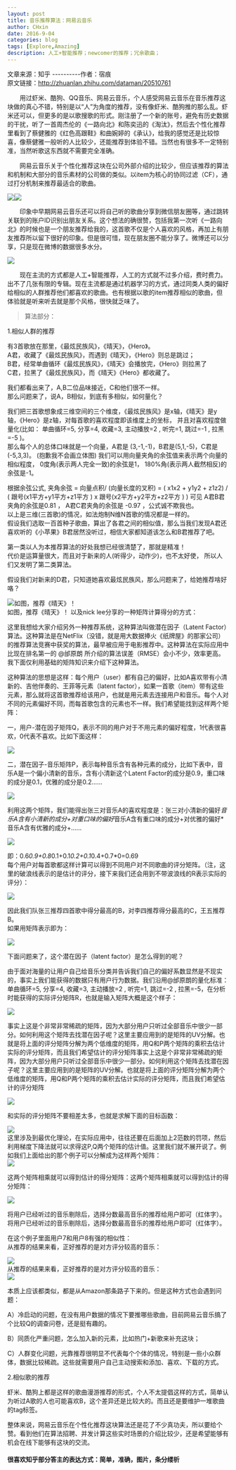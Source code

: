 ```yaml
---
layout: post
title: 音乐推荐算法：网易云音乐
author: CHxin
date: 2016-9-04
categories: blog
tags: [Explore,Amazing]
description: 人工+智能推荐；newcomer的推荐；冗余歌曲；
---
```


文章来源：知乎 ----------作者：宿痕  
原文链接：http://zhuanlan.zhihu.com/dataman/20510761  

&emsp;&emsp;用过虾米、酷狗、QQ音乐、网易云音乐，个人感受网易云音乐在音乐推荐这块做的真心不错，特别是以“人”为角度的推荐，没有像虾米、酷狗推的那么乱。虾米还可以，但更多的是以歌搜歌的形式。刚注册了一个新的账号，避免有历史数据的干扰，听了一首周杰伦的《一路向北》和陈奕迅的《淘汰》，然后去个性化推荐里看到了蔡健雅的《红色高跟鞋》和曲婉婷的《承认》，给我的感觉还是比较惊喜，像蔡健雅一般听的人比较少，还能推荐到体验不错。当然也有很多不一定特别准，当然听歌这东西就不需要完全准确。  

&emsp;&emsp;网易云音乐关于个性化推荐这块在公司外部介绍的比较少，但应该推荐的算法和机制和大部分的音乐素材的公司做的类似。以item为核心的协同过滤（CF），通过打分机制来推荐最适合的歌曲。  
<div align=left><img src="http://chengxinhust.xyz/img/20160904/1.jpg"  /><img src="http://chengxinhust.xyz/img/20160904/3.jpg"  /></div>  

&emsp;&emsp;印象中早期网易云音乐还可以将自己听的歌曲分享到微信朋友圈等，通过跳转关联到的账户ID识别出朋友关系。这个想法的确很赞，包括我第一次听《一路向北》的时候也是一个朋友推荐给我的，这首歌不仅是个人喜欢的风格，再加上有朋友推荐所以留下很好的印象。但是很可惜，现在朋友圈不能分享了。微博还可以分享，只是现在微博的数据很多水分。  
<div align=left><img src="http://chengxinhust.xyz/img/20160904/5.jpg" /></div>  

&emsp;&emsp;现在主流的方式都是人工+智能推荐，人工的方式就不过多介绍，费时费力。出不了几张有限的专辑。现在主流都是通过机器学习的方式，通过同类人类的偏好给相似的人群推荐他们都喜欢的歌曲。也有根据以歌的item推荐相似的歌曲，但体验就是听来听去就是那个风格，很快就乏味了。  

> 算法部分：  

1.相似人群的推荐  

有3首歌放在那里，《最炫民族风》，《晴天》，《Hero》。  
A君，收藏了《最炫民族风》，而遇到《晴天》，《Hero》则总是跳过；  
B君，经常单曲循环《最炫民族风》，《晴天》会播放完，《Hero》则拉黑了  
C君，拉黑了《最炫民族风》，而《晴天》《Hero》都收藏了。  

我们都看出来了，A,B二位品味接近，C和他们很不一样。  
那么问题来了，说A，B相似，到底有多相似，如何量化？  

我们把三首歌想象成三维空间的三个维度，《最炫民族风》是x轴，《晴天》是y轴，《Hero》是z轴，对每首歌的喜欢程度即该维度上的坐标，
并且对喜欢程度做量化(比如： 单曲循环=5, 分享=4, 收藏=3, 主动播放=2 , 听完=1, 跳过=-1 , 拉黑=-5 )。  
那么每个人的总体口味就是一个向量，A君是 (3,-1,-1)，B君是(5,1,-5)，C君是(-5,3,3)。 (抱歉我不会画立体图)
我们可以用向量夹角的余弦值来表示两个向量的相似程度， 0度角(表示两人完全一致)的余弦是1， 180%角(表示两人截然相反)的余弦是-1。  

根据余弦公式, 夹角余弦 = 向量点积/ (向量长度的叉积) = ( x1x2 + y1y2 + z1z2) / ( 跟号(x1平方+y1平方+z1平方 ) x 跟号(x2平方+y2平方+z2平方 ) )
可见 A君B君夹角的余弦是0.81 ， A君C君夹角的余弦是 -0.97 ，公式诚不欺我也。  
以上是三维(三首歌)的情况，如法炮制N维N首歌的情况都是一样的。  
假设我们选取一百首种子歌曲，算出了各君之间的相似值，那么当我们发现A君还喜欢听的《小苹果》B君居然没听过，相信大家都知道该怎么和B君推荐了吧。  

第一类以人为本推荐算法的好处我想已经很清楚了，那就是精准！  
代价是运算量很大，而且对于新来的人(听得少，动作少)，也不太好使，
所以人们又发明了第二类算法。  

假设我们对新来的D君，只知道她喜欢最炫民族风，那么问题来了，给她推荐啥好咯？  

<div align=left><img src="http://chengxinhust.xyz/img/20160904/7.jpg" alt="如图，推荐《晴天》！"/></div>
如图，推荐《晴天》！  
以及nick lee分享的一种矩阵计算得分的方式：  

这里我想给大家介绍另外一种推荐系统，这种算法叫做潜在因子（Latent Factor）算法。这种算法是在NetFlix（没错，就是用大数据捧火《纸牌屋》的那家公司）的推荐算法竞赛中获奖的算法，最早被应用于电影推荐中。这种算法在实际应用中比现在排名第一的 @邰原朗 所介绍的算法误差（RMSE）会小不少，效率更高。我下面仅利用基础的矩阵知识来介绍下这种算法。  

这种算法的思想是这样：每个用户（user）都有自己的偏好，比如A喜欢带有小清新的、吉他伴奏的、王菲等元素（latent factor），如果一首歌（item）带有这些元素，那么就将这首歌推荐给该用户，也就是用元素去连接用户和音乐。每个人对不同的元素偏好不同，而每首歌包含的元素也不一样。我们希望能找到这样两个矩阵：  

一，用户-潜在因子矩阵Q，表示不同的用户对于不用元素的偏好程度，1代表很喜欢，0代表不喜欢。比如下面这样：  
<div align=left><img src="http://chengxinhust.xyz/img/20160904/9.jpg" /></div>  
  
二，潜在因子-音乐矩阵P，表示每种音乐含有各种元素的成分，比如下表中，音乐A是一个偏小清新的音乐，含有小清新这个Latent Factor的成分是0.9，重口味的成分是0.1，优雅的成分是0.2……  
<div align=left><img src="http://chengxinhust.xyz/img/20160904/11.jpg" /></div>  

利用这两个矩阵，我们能得出张三对音乐A的喜欢程度是：张三对小清新的偏好*音乐A含有小清新的成分+对重口味的偏好*音乐A含有重口味的成分+对优雅的偏好*音乐A含有优雅的成分+……  
<div align=left><img src="http://chengxinhust.xyz/img/20160904/13.jpg" /></div>  

即：0.6*0.9+0.8*0.1+0.1*0.2+0.1*0.4+0.7*0=0.69  
每个用户对每首歌都这样计算可以得到不同用户对不同歌曲的评分矩阵。（注，这里的破浪线表示的是估计的评分，接下来我们还会用到不带波浪线的R表示实际的评分）：  
<div align=left><img src="http://chengxinhust.xyz/img/20160904/15.jpg" /></div>  

因此我们队张三推荐四首歌中得分最高的B，对李四推荐得分最高的C，王五推荐B。  
如果用矩阵表示即为：  
<div align=left><img src="http://chengxinhust.xyz/img/20160904/17.jpg" /></div>  

下面问题来了，这个潜在因子（latent factor）是怎么得到的呢？  

由于面对海量的让用户自己给音乐分类并告诉我们自己的偏好系数显然是不现实的，事实上我们能获得的数据只有用户行为数据。我们沿用@邰原朗的量化标准：单曲循环=5, 分享=4, 收藏=3, 主动播放=2 , 听完=1, 跳过=-2 , 拉黑=-5，在分析时能获得的实际评分矩阵R，也就是输入矩阵大概是这个样子：  
<div align=left><img src="http://chengxinhust.xyz/img/20160904/19.jpg" /></div>  

事实上这是个非常非常稀疏的矩阵，因为大部分用户只听过全部音乐中很少一部分。如何利用这个矩阵去找潜在因子呢？这里主要应用到的是矩阵的UV分解。也就是将上面的评分矩阵分解为两个低维度的矩阵，用Q和P两个矩阵的乘积去估计实际的评分矩阵，而且我们希望估计的评分矩阵事实上这是个非常非常稀疏的矩阵，因为大部分用户只听过全部音乐中很少一部分。如何利用这个矩阵去找潜在因子呢？这里主要应用到的是矩阵的UV分解。也就是将上面的评分矩阵分解为两个低维度的矩阵，用Q和P两个矩阵的乘积去估计实际的评分矩阵，而且我们希望估计的评分矩阵  
<div align=left><img src="http://chengxinhust.xyz/img/20160904/21.jpg" /></div>  

和实际的评分矩阵不要相差太多，也就是求解下面的目标函数：  
<div align=left><img src="http://chengxinhust.xyz/img/20160904/23.jpg" /></div>  
这里涉及到最优化理论，在实际应用中，往往还要在后面加上2范数的罚项，然后利用梯度下降法就可以求得这P,Q两个矩阵的估计值。这里我们就不展开说了。例如我们上面给出的那个例子可以分解成为这样两个矩阵：  
<div align=left><img src="http://chengxinhust.xyz/img/20160904/25.jpg" /></div>  

这两个矩阵相乘就可以得到估计的得分矩阵：这两个矩阵相乘就可以得到估计的得分矩阵：  
<div align=left><img src="http://chengxinhust.xyz/img/20160904/27.jpg" /></div>  

将用户已经听过的音乐剔除后，选择分数最高音乐的推荐给用户即可（红体字）。将用户已经听过的音乐剔除后，选择分数最高音乐的推荐给用户即可（红体字）。  

在这个例子里面用户7和用户8有强的相似性：  
从推荐的结果来看，正好推荐的是对方评分较高的音乐：  
<div align=left><img src="http://chengxinhust.xyz/img/20160904/29.jpg" /></div>  
从推荐的结果来看，正好推荐的是对方评分较高的音乐：  
<div align=left><img src="http://chengxinhust.xyz/img/20160904/31.jpg" /></div>  

本质上应该都类似，都是从Amazon那条路子下来的。但是这种方式也会遇到问题：  

A）冷启动的问题，在没有用户数据的情况下要推哪些歌曲，目前网易云音乐搞了个比较Q的调查问卷，还是挺有趣的。  

B）同质化严重问题，怎么加入新的元素，比如热门+新歌来补充这块；  

C）人群变化问题，光靠推荐很明显不代表每个个体的情况，特别是一些小众群体，数据比较稀疏。这些就需要用户自己主动搜索和添加、喜欢、下载的方式。  

2.相似歌的推荐  

虾米、酷狗上都是这样的歌曲漫游推荐的形式，个人不太提倡这样的方式，简单认为听过A歌的人也可能喜欢B，这个差异还是比较大的。而且还是要维护一堆歌曲的tag标签。  

整体来说，网易云音乐在个性化推荐这块算法还是花了不少真功夫，所以要给个赞。看到他们在算法招聘、并发计算这些实时场景的介绍比较少，还是希望能够有机会在线下能够有这块的交流。  


#### 很喜欢知乎部分答主的表达方式：简单，准确，图片，条分缕析  
